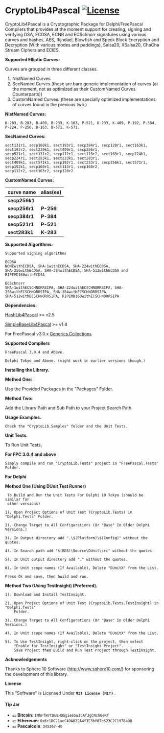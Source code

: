 # CryptoLib4Pascal [![License](http://img.shields.io/badge/license-MIT-green.svg)](https://github.com/Xor-el/CryptoLib4Pascal/blob/master/LICENSE)
CryptoLib4Pascal is a Cryptographic Package for Delphi/FreePascal Compilers that provides at the moment support for creating, signing and verifying DSA, ECDSA, ECNR and ECSchnorr signatures using various curves and hashes, AES, Rijndael, Blowfish and Speck Block Encryption and Decryption (With various modes and paddings), Salsa20, XSalsa20, ChaCha Stream Ciphers and ECIES.

**Supported Elliptic Curves:**

Curves are grouped in three different classes.
1. NistNamed Curves
2. SecNamed Curves (these are bare generic implementation of curves (at the moment, not as optimized as their CustomNamed Curves Counterparts))
3. CustomNamed Curves. (these are specially optimized implementations of curves found in the previous two.)

**NistNamed Curves:**
```
K-283, B-283, B-409, B-233, K-163, P-521, K-233, K-409, P-192, P-384, P-224, P-256, B-163, B-571, K-571.
```

**SecNamed Curves:**
```
sect131r1, secp160k1, sect193r1, secp384r1, secp128r1, sect163k1, sect193r2, sect239k1, sect409r1, secp256r1,
secp521r1, sect131r2, secp112r1, sect113r2, sect163r1, secp224k1, secp224r1, sect283k1, sect233k1, sect283r1,
sect409k1, sect571k1, secp192r1, sect233r1, secp256k1, sect571r1, secp192k1, secp160r1, sect113r1, secp160r2,
secp112r2, sect163r2, secp128r2.
```

**CustomNamed Curves:**

| curve name | alias(es) |
|--------|--------|
|  **secp256k1**      |        |
|  **secp256r1**      |   **P-256**    |
|  **secp384r1**      |   **P-384**    |
|  **secp521r1**      |   **P-521**    |
|  **sect283k1**      |   **K-283**    |


**Supported Algorithms:**
    
    Supported signing algorithms 
    
    ECDSA
    NONEwithECDSA, SHA-1withECDSA, SHA-224withECDSA, 
    SHA-256withECDSA, SHA-384withECDSA, SHA-512withECDSA and RIPEMD160withECDSA
    
    ECSchnorr
    SHA-1withECSCHNORRSIPA, SHA-224withECSCHNORRSIPA, SHA-256withECSCHNORRSIPA, SHA-384withECSCHNORRSIPA,
    SHA-512withECSCHNORRSIPA, RIPEMD160withECSCHNORRSIPA
    
    
    
   **Dependencies:**
   
   [HashLib4Pascal](https://github.com/Xor-el/HashLib4Pascal) >= v2.5
   
   [SimpleBaseLib4Pascal](https://github.com/Xor-el/SimpleBaseLib4Pascal) >= v1.4
    
   For FreePascal v3.0.x [Generics.Collections](https://github.com/maciej-izak/generics.collections)

**Supported Compilers**
 
    FreePascal 3.0.4 and Above.
    
    Delphi Tokyo and Above. (might work in earlier versions though.)

**Installing the Library.**

**Method One:**

 Use the Provided Packages in the "Packages" Folder.

**Method Two:**

 Add the Library Path and Sub Path to your Project Search Path.

**Usage Examples.**

    Check the "CryptoLib.Samples" folder and the Unit Tests.

 **Unit Tests.**

To Run Unit Tests,

**For FPC 3.0.4 and above**


    Simply compile and run "CryptoLib.Tests" project in "FreePascal.Tests" Folder.

**For Delphi**

   **Method One (Using DUnit Test Runner)**

     To Build and Run the Unit Tests For Delphi 10 Tokyo (should be similar for 
     other versions)
    
    1). Open Project Options of Unit Test (CryptoLib.Tests) in "Delphi.Tests" Folder.
    
    2). Change Target to All Configurations (Or "Base" In Older Delphi Versions.)
    
    3). In Output directory add ".\$(Platform)\$(Config)" without the quotes.
    
    4). In Search path add "$(BDS)\Source\DUnit\src" without the quotes.
    
    5). In Unit output directory add "." without the quotes.
    
    6). In Unit scope names (If Available), Delete "DUnitX" from the List.
    
    Press Ok and save, then build and run.
    
 **Method Two (Using TestInsight) (Preferred).**

    1). Download and Install TestInsight.
    
    2). Open Project Options of Unit Test (CryptoLib.Tests.TestInsight) in "Delphi.Tests" 
        Folder. 

    3). Change Target to All Configurations (Or "Base" In Older Delphi Versions.)

    4). In Unit scope names (If Available), Delete "DUnitX" from the List.

    5). To Use TestInsight, right-click on the project, then select 
		"Enable for TestInsight" or "TestInsight Project".
        Save Project then Build and Run Test Project through TestInsight. 
        
  **Acknowledgements**
 
Thanks to Sphere 10 Software (http://www.sphere10.com/) for sponsoring the development of this library.

**License**

This "Software" is Licensed Under  **`MIT License (MIT)`** .

#### Tip Jar
* :dollar: **Bitcoin**: `1MhFfW7tDuEHQSgie65uJcAfJgCNchGeKf`
* :euro: **Ethereum**: `0x6c1DC21aeC49A822A4f1E3bf07c623C2C1978a98`
* :pound: **Pascalcoin**: `345367-40`


